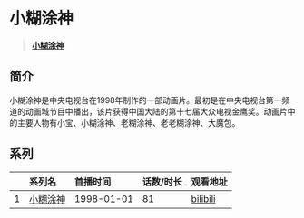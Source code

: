# 小糊涂神


> <u>**[小糊涂神](https://bgm.tv/subject/25715)**</u>

## 简介

小糊涂神是中央电视台在1998年制作的一部动画片。最初是在中央电视台第一频道的动画城节目中播出，该片获得中国大陆的第十七届大众电视金鹰奖。动画片中的主要人物有小宝、小糊涂神、老糊涂神、老老糊涂神、大魔包。





## 系列

|     |   系列名   |   首播时间  | 话数/时长  | 观看地址 |
|:---  |:------    |:----      |:---       |:---  |
| 1 |[小糊涂神](https://bgm.tv/subject/25715)| 1998-01-01 | 81 | [bilibili](https://www.bilibili.com/video/BV1TW411r7Lh/) |




